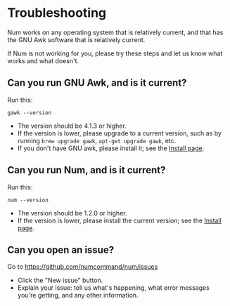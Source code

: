 # Troubleshooting

Num works on any operating system that is relatively current, and that has the GNU Awk software that is relatively current.

If Num is not working for you, please try these steps and let us know what works and what doesn't.

## Can you run GNU Awk, and is it current?

Run this:

    gawk --version

  * The version should be 4.1.3 or higher.
  * If the version is lower, please upgrade to a current version, such as by running `brew upgrade gawk`, `apt-get upgrade gawk`, etc.
  * If you don't have GNU awk, please install it; see the [Install page](install.md).

## Can you run Num, and is it current?

Run this:

    num --version

  * The version should be 1.2.0 or higher.
  * If the version is lower, please install the current version; see the [Install page](install.md).

## Can you open an issue?

Go to https://github.com/numcommand/num/issues

  * Click the "New issue" button.
  * Explain your issue: tell us what's happening, what error messages you're getting, and any other information.
